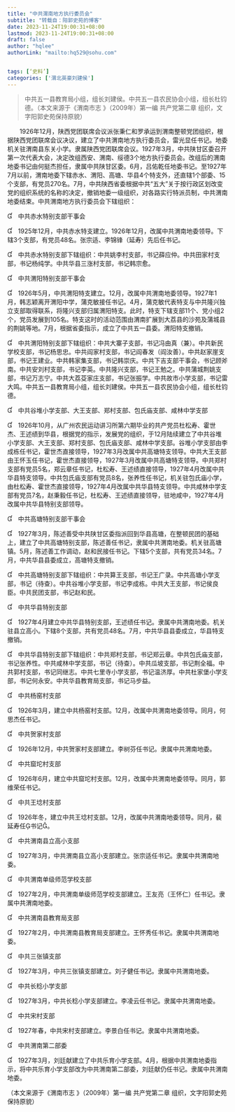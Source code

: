 ```yaml
---
title: "中共渭南地方执行委员会"
subtitle: "转载自：阳郭史苑的博客"
date: 2023-11-24T19:00:31+08:00
lastmod: 2023-11-24T19:00:31+08:00
draft: false
author: "hqlee"
authorLink: "mailto:hq529@sohu.com"


tags: [‘史料’]
categories: ['渭北英豪刘建侯']
---
```


> 中共五一县教育局小组，组长刘建侯。中共五一县农民协会小组，组长杜钧德。（本文来源于《渭南市志 》（2009年）第一编 共产党第二章 组织，文字阳郭史苑保持原貌）


　　1926年12月，陕西党团联席会议派张秉仁和罗承运到渭南整顿党团组织，根据陕西党团联席会议决议，建立了中共渭南地方执行委员会，雷光显任书记。地委机关驻渭南县东关小学。隶属陕西党团联席会议。1927年3月，中共陕甘区委召开第一次代表大会，决定改组西安、渭南、绥德3个地方执行委员会。改组后的渭南地委书记由何挺杰担任，隶属中共陕甘区委。6月，吕佑乾任地委书记。至1927年7月以前，渭南地委下辖赤水、渭阳、高塘、华县4个特支外，还直辖1个部委、15个支部，有党员270名。7月，中共陕西省委根据中共“五大”关于按行政区划改变党的组织系统的名称的决定，撤销地委一级组织，对各路实行特派员制，中共渭南地委结束。中共渭南地方执行委员会下辖组织：


　中共赤水特别支部干事会

　1925年12月，中共赤水特支建立。1926年12月，改属中共渭南地委领导。下辖3个支部，有党员48名。张宗适、李锦锋（延寿）先后任书记。

　中共赤水特别支部下辖组织：中共姚李村支部，书记薛应仲。中共田家村支部，书记杨纯学。中共华县三涨村支部，书记韩宗愈。

　中共渭阳特别支部干事会

　1926年5月，中共渭阳特支建立。12月，改属中共渭南地委领导。1927年1月，韩志颖离开渭阳中学，蒲克敏接任书记。4月，蒲克敏代表特支与中共隆兴独立支部取得联系，将隆兴支部归属渭阳特支。此时，特支下辖支部11个、党小组2个，党员发展到105名。特支这时的活动范围由渭南扩展到大荔县的沙苑及蒲城县的荆姚等地。7月，根据省委指示，成立了中共五一县委。渭阳特支撤销。

　中共渭阳特别支部下辖组织：中共大寨子支部，书记冯由真（兼）。中共新民学校支部，书记杨思忠。中共阎家村支部，书记阎春发（阎汝善）。中共赵家崖支部，书记王建业。中共韩家集支部，书记韩崇庆。中共下吉支部干事会，书记顾斧南。中共安刘村支部，书记李英。中共隆兴支部，书记王勉之。中共蒲城荆姚支部，书记万志宁。中共大荔芟家庄支部，书记张振学。中共故市小学支部，书记雷大鸣。中共五一县教育局小组，组长刘建侯。中共五一县农民协会小组，组长杜钧德。

　中共谷堆小学支部、大王支部、郑村支部、包氏庙支部、咸林中学支部

　1926年10月，从广州农民运动讲习所第六期毕业的共产党员杜松寿、霍世杰、王述绩到华县，根据党的指示，发展党的组织，于12月陆续建立了中共谷堆小学支部、大王支部、郑村支部、包氏庙支部、咸林中学支部。谷堆小学支部由李成栋任书记，霍世杰直接领导，1927年3月改属中共高塘特支领导。中共大王支部由王怀玉任书记，霍世杰直接领导，1927年3月改属中共高塘特支领导。中共郑村支部有党员5名，郑云章任书记，杜松寿、王述绩直接领导，1927年4月改属中共华县特支领导。中共包氏庙支部有党员8名，张养性任书记，机关驻包氏庙小学，由杜松寿、霍世杰直接领导，1927年4月改属中共华县特支领导。中共咸林中学支部有党员7名，赵秉毅任书记，杜松寿、王述绩直接领导，驻地咸中，1927年4月改属中共华县特别支部领导。

　中共高塘特别支部干事会

　1927年3月，陈述善受中共陕甘区委指派回到华县高塘，在整顿民团的基础上，建立了中共高塘特别支部，陈述善任书记，隶属中共渭南地委。机关驻高塘镇。5月，陈述善工作调动，赵和民接任书记。下辖5个支部，共有党员34名。7月，中共华县县委成立，高塘特支撤销。

　中共高塘特别支部下辖组织：中共算王支部，书记王广录。中共高塘小学支部，书记（待查）。中共谷堆小学支部，书记李成栋。中共大王支部，书记侯良臣。中共民团支部，书记赵和民。

　中共华县特别支部

　1927年4月建立中共华县特别支部，王述绩任书记。隶属中共渭南地委。机关驻县立高小。下辖8个支部，共有党员48名。7月，中共华县县委成立，华县特支撤销。

　中共华县特别支部下辖组织：中共郑村支部，书记郑云章。中共包氏庙支部，书记张养性。中共咸林中学支部，书记（待查）。中共瓜坡支部，书记荆全福。中共郭村支部，书记同继志。中共七里寺小学支部，书记温济厚。中共杜家堡小学支部，书记何永安。中共华县教育局支部，书记马步益。

　中共杨窑村支部

　1926年3月，建立中共杨窑村支部。12月，改属中共渭南地委领导。同月，何思杰任书记。

　中共贺家村支部

　1926年12月，中共贺家村支部建立。李树芬任书记。隶属中共渭南地委。

　中共窟坨村支部

　1926年6月，建立中共窟坨村支部。12月，改属中共渭南地委领导。同月，郭维荣任书记。

　中共王埝村支部

　1926年冬，建立中共王埝村支部。12月，改属中共渭南地委领导。同月，裴延寿任书记。

　中共渭南县立高小支部

　1927年3月，中共渭南县立高小支部建立。张宗适任书记。隶属中共渭南地委。

　中共渭南单级师范学校支部

　1927年2月，中共渭南单级师范学校支部建立。王友亮（王怀仁）任书记。隶属中共渭南地委。

　中共渭南县教育局支部

　1927年2月，中共渭南县教育局支部建立。王怀秀任书记。隶属中共渭南地委。

　中共三张镇支部

　1927年3月，中共三张镇支部建立。刘子健任书记。隶属中共渭南地委。

　中共长稔小学支部

　1927年3月，中共长稔小学支部建立。李凌云任书记。隶属中共渭南地委。

　中共宋村支部

　1927年春，中共宋村支部建立。李景白任书记。隶属中共渭南地委。

　中共渭南第二部委

　1927年3月，刘廷献建立了中共乐育小学支部。4月，根据中共渭南地委指示，将中共乐育小学支部改为中共渭南第二部委，刘廷献仍任书记。隶属中共渭南地委。

（本文来源于《渭南市志 》（2009年）第一编 共产党第二章 组织，文字阳郭史苑保持原貌）
 
